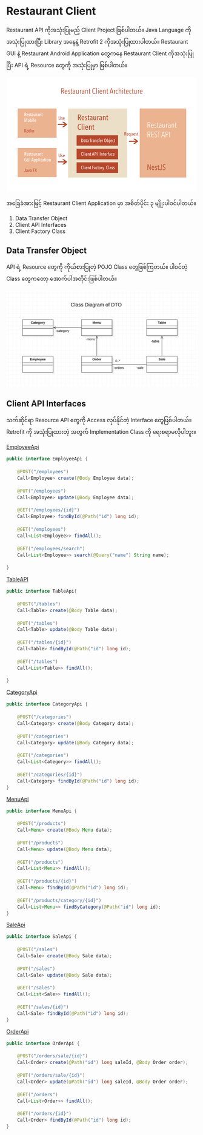 # Restaurant Client

Restaurant API ကိုအသုံးပြုမည့် Client Project ဖြစ်ပါတယ်။ Java Language ကိုအသုံးပြုထားပြီး Library အနေနဲ့ Retrofit 2 ကိုအသုံးပြုထားပါတယ်။ Restaurant GUI နဲ့ Restaurant Android Application တွေကနေ Restaurant Client ကိုအသုံးပြုပြီး API ရဲ့ Resource တွေကို အသုံးပြုမှာ ဖြစ်ပါတယ်။

![Restaurant Client Architecture](/images/client-arch.png)

အခြေခံအားဖြင့် Restaurant Client Application မှာ အစိတ်ပိုင်း ၃ မျိုုးပါဝင်ပါတယ်။ 
1. Data Transfer Object
2. Client API Interfaces
3. Client Factory Class

## Data Transfer Object

API ရဲ့ Resource တွေကို ကိုယ်စားပြုတဲ့ POJO Class တွေဖြစ်ကြတယ်။ ပါဝင်တဲ့ Class တွေကတော့ အောက်ပါအတိုင်းဖြစ်ပါတယ်။

![DTO Class Diagram](/images/dto-class-relation.png)

## Client API Interfaces

သက်ဆိုင်ရာ Resource API တွေကို Access လုပ်နိုင်တဲ့ Interface တွေဖြစ်ပါတယ်။ Retrofit ကို အသုံးပြုထားတဲ့ အတွက် Implementation Class ကို ရေးစရာမလိုပါဘူး။

[EmployeeApi](src/main/java/com/jdc/restaurant/client/api/EmployeeApi.java)
```java
public interface EmployeeApi {
	
	@POST("/employees")
	Call<Employee> create(@Body Employee data);
	
	@PUT("/employees")
	Call<Employee> update(@Body Employee data);
	
	@GET("/employees/{id}")
	Call<Employee> findById(@Path("id") long id);
	
	@GET("/employees")
	Call<List<Employee>> findAll();
	
	@GET("/employees/search")
	Call<List<Employee>> search(@Query("name") String name);

}
```

[TableAPI](src/main/java/com/jdc/restaurant/client/api/TableApi.java)
```java
public interface TableApi{

	@POST("/tables")
	Call<Table> create(@Body Table data);
	
	@PUT("/tables")
	Call<Table> update(@Body Table data);
	
	@GET("/tables/{id}")
	Call<Table> findById(@Path("id") long id);
	
	@GET("/tables")
	Call<List<Table>> findAll();

}
```

[CategoryApi](src/main/java/com/jdc/restaurant/client/api/CategoryApi.java)
```java
public interface CategoryApi {

	@POST("/categories")
	Call<Category> create(@Body Category data);

	@PUT("/categories")
	Call<Category> update(@Body Category data);

	@GET("/categories")
	Call<List<Category>> findAll();
	
	@GET("/categories/{id}")
	Call<Category> findById(@Path("id") long id);
}
```

[MenuApi](src/main/java/com/jdc/restaurant/client/api/MenuApi.java)
```java
public interface MenuApi {

	@POST("/products")
	Call<Menu> create(@Body Menu data);

	@PUT("/products")
	Call<Menu> update(@Body Menu data);

	@GET("/products")
	Call<List<Menu>> findAll();
	
	@GET("/products/{id}")
	Call<Menu> findById(@Path("id") long id);

	@GET("/products/category/{id}")
	Call<List<Menu>> findByCategory(@Path("id") long id);
}
```

[SaleApi](src/main/java/com/jdc/restaurant/client/api/SaleApi.java)
```java
public interface SaleApi {

	@POST("/sales")
	Call<Sale> create(@Body Sale data);

	@PUT("/sales")
	Call<Sale> update(@Body Sale data);

	@GET("/sales")
	Call<List<Sale>> findAll();
	
	@GET("/sales/{id}")
	Call<Sale> findById(@Path("id") long id);
}
```

[OrderApi](src/main/java/com/jdc/restaurant/client/api/OrderApi.java)
```java
public interface OrderApi {

	@POST("/orders/sale/{id}")
	Call<Order> create(@Path("id") long saleId, @Body Order order);

	@PUT("/orders/sale/{id}")
	Call<Order> update(@Path("id") long saleId, @Body Order order);

	@GET("/orders")
	Call<List<Order>> findAll();
	
	@GET("/orders/{id}")
	Call<Order> findById(@Path("id") long id);
}

```



